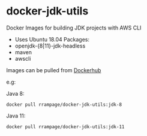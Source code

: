 # docker-jdk-utils
Docker Images for building JDK projects with AWS CLI

- Uses Ubuntu 18.04
Packages:
- openjdk-{8|11}-jdk-headless
- maven
- awscli

Images can be pulled from [Dockerhub](https://hub.docker.com/repository/docker/rrampage/docker-jdk-utils)

e.g:

Java 8:
```
docker pull rrampage/docker-jdk-utils:jdk-8
```

Java 11:
```
docker pull rrampage/docker-jdk-utils:jdk-11
```
